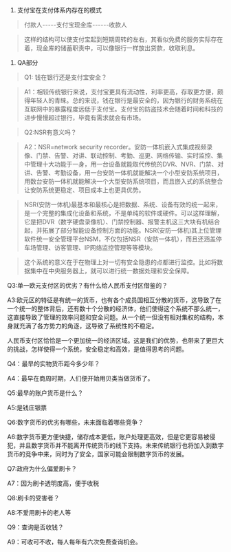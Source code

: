 1.  支付宝在支付体系内存在的模式

>   付款人-----支付宝现金库------收款人

>   这样的结构可以使支付宝起到短期周转的左右，其看似免费的服务实际存在着，现金库的储蓄职责中，可以像银行一样放出贷款，收取利息。

1.  QA部分

>   Q1: 钱在银行还是支付宝安全？

>   A1：相较传统银行来说，支付宝更具有流动性，利率更高，存取更方便，颇得年轻人的青睐。总的来说，钱在银行是最安全的，因为银行的财务系统在互联网中的暴露程度远低于支付宝。支付宝的防盗技术会随着时间和科技的进步慢慢超过银行，毕竟有需求就会有市场。

>   Q2:NSR有意义吗？

>   A2：NSR=network security
>   recorder。安防一体机嵌入式集成视频录像、门禁、告警、对讲、联动控制、考勤、巡更、网络传输、实时监控、集中管理十大功能于一身，用一台设备就能取代传统的DVR、NVR、门禁、对讲、告警、考勤设备，用一台安防一体机就能解决一个小型安防系统项目，用数台安防一体机就能解决一个大型安防系统项目，而且嵌入式的系统整合让安防系统更稳定、项目成本上也更具优势。

>   NSR(安防一体机)最基本和最核心是把数据、系统、设备有效的统一起来，是一个完整的集成化设备和系统，不是单纯的软件或硬件。可以这样理解，它是把DVR（数字硬盘录像机）、门禁控制器、报警主机这三大块有机结合起，并拓展了部分智能设备控制方面的功能。NSR(安防一体机)其上位管理软件统一安全管理平台NSM，不仅包括NSR（安防一体机），而且还涵盖停车场管理、访客管理、IP网络监控管理等等模块。

>   这个系统的意义在于在物理上对一切有安全隐患的点都进行监控。比如将数据集中在中央服务器上，就可以进行统一数据处理和安全保障。

Q3:单一欧元支付区的优劣？有什么给人民币支付区借鉴的？

A3:欧元区的特征是有统一的货币，也有各个成员国相互分散的货币，这导致了在一个统一的整体背后，还有数十个分散的经济体，他们使得这个系统不那么统一，这直接导致了管理的效率问题和安全问题。从一个统一但没有相对集权的结构，本身就充满了各方势力的角逐，这导致了系统性的不稳定。

人民币支付区恰恰是一个更加统一的经济区域。这是我们的优势，也带来了更巨大的挑战，怎样使得一个系统，安全稳定和高效，是值得思考的问题。

Q4：最早的实物货币距今多少年？

A4：最早在商周时期，人们便开始用贝类当做货币了。

Q5:最早的账户货币是什么？

A5:是钱庄银票

Q6:数字货币的优劣有哪些，未来面临着哪些竞争？

A6:数字货币更方便快捷，储存成本更低，账户处理更高效，但是它更容易被侵犯，并且数字货币并不能离开传统货币的线下支持。未来传统银行也将加入到数字货币的竞争中来，同时为了安全，国家可能会限制数字货币的发展。

Q7:政府为什么偏爱刷卡？

A7：因为刷卡透明度高，便于收税

Q8:刷卡的受害者？

A8:不爱用刷卡的老人等

Q9：查询是否收钱？

A9：可收可不收，每人每年有六次免费查询机会。
